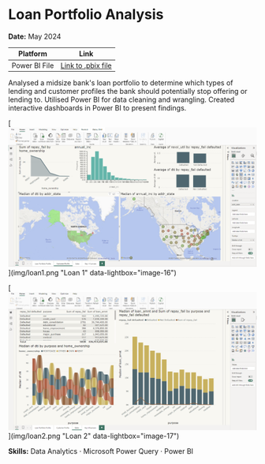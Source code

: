 # Loan Portfolio Analysis

**Date:** May 2024  

| Platform     | Link                                                                                                                                            |
|--------------|-------------------------------------------------------------------------------------------------------------------------------------------------|
| Power BI File | [Link to .pbix file](https://drive.google.com/file/d/1lmsLakU2R0b4X09qeSaLhc1qQqHzpo8k/view) |  

Analysed a midsize bank's loan portfolio to determine which types of lending and customer profiles the bank should potentially stop offering or lending to. Utilised Power BI for data cleaning and wrangling. Created interactive dashboards in Power BI to present findings.

[![Loan1](img/loan1.png)](img/loan1.png "Loan 1" data-lightbox="image-16")

[![Loan2](img/loan2.png)](img/loan2.png "Loan 2" data-lightbox="image-17")


**Skills:** Data Analytics · Microsoft Power Query · Power BI  
